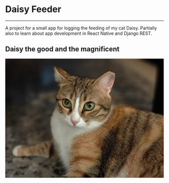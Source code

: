 # Daisy Feeder
--------------
A project for a small app for logging the feeding of my cat Daisy. Partially also to learn about app development in React Native and Django REST.

## Daisy the good and the magnificent

![Daisy](media/daisy.jpeg)
